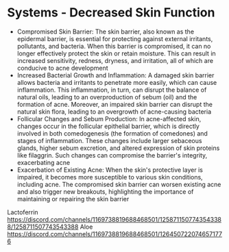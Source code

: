 # Systems - Decreased Skin Function

- Compromised Skin Barrier: The skin barrier, also known as the epidermal barrier, is essential for protecting against external irritants, pollutants, and bacteria. When this barrier is compromised, it can no longer effectively protect the skin or retain moisture. This can result in increased sensitivity, redness, dryness, and irritation, all of which are conducive to acne development​​​​​
- Increased Bacterial Growth and Inflammation: A damaged skin barrier allows bacteria and irritants to penetrate more easily, which can cause inflammation. This inflammation, in turn, can disrupt the balance of natural oils, leading to an overproduction of sebum (oil) and the formation of acne. Moreover, an impaired skin barrier can disrupt the natural skin flora, leading to an overgrowth of acne-causing bacteria​
- Follicular Changes and Sebum Production: In acne-affected skin, changes occur in the follicular epithelial barrier, which is directly involved in both comedogenesis (the formation of comedones) and stages of inflammation. These changes include larger sebaceous glands, higher sebum excretion, and altered expression of skin proteins like filaggrin. Such changes can compromise the barrier's integrity, exacerbating acne​
- Exacerbation of Existing Acne: When the skin's protective layer is impaired, it becomes more susceptible to various skin conditions, including acne. The compromised skin barrier can worsen existing acne and also trigger new breakouts, highlighting the importance of maintaining or repairing the skin barrier

Lactoferrin https://discord.com/channels/1169738819688468501/1258711507743543388/1258711507743543388
Aloe https://discord.com/channels/1169738819688468501/1264507220746571776
